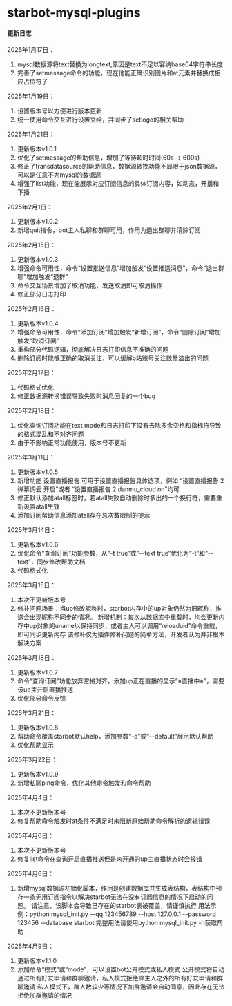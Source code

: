 # starbot-mysql-plugins

#### 更新日志

2025年1月17日：

1. mysql数据源将text替换为longtext,原因是text不足以容纳base64字符串长度
2. 完善了setmessage命令的功能，现在他能正确识别图片和at元素并替换成相应占位符了

2025年1月19日：
1. 设置版本号以方便进行版本更新
2. 统一使用命令交互进行设置立绘，并同步了setlogo的相关帮助

2025年1月21日：
1. 更新版本v1.0.1
2. 优化了setmessage的帮助信息，增加了等待超时时间(60s -> 600s)
3. 修正了transdatasource的帮助信息，数据源转换功能不局限于json数据源，可以是任意不为mysql的数据源
4. 增强了list功能，现在能展示对应订阅信息的具体订阅内容，如动态，开播和下播

2025年2月1日：
1. 更新版本v1.0.2
2. 新增quit指令，bot主人私聊和群聊可用，作用为退出群聊并清除订阅

2025年2月15日：
1. 更新版本v1.0.3
2. 增强命令可用性，命令“设置推送信息”增加触发“设置推送消息”，命令“退出群聊”增加触发“退群”
3. 命令交互场景增加了取消功能，发送取消即可取消操作
4. 修正部分日志打印

2025年2月16日：
1. 更新版本v1.0.4
2. 增强命令可用性，命令“添加订阅”增加触发“新增订阅”，命令“删除订阅”增加触发“取消订阅”
3. 重构部分代码逻辑，彻底解决日志打印信息不准确的问题
4. 删除订阅时能够正确的取消关注，可以缓解b站账号关注数量溢出的问题

2025年2月17日：
1. 代码格式优化
2. 修正数据源转换错误导致失败时消息回复的一个bug

2025年2月18日：
1. 优化查询订阅功能在text mode和日志打印下没有去除多余空格和指标符导致的格式混乱和不对齐问题
2. 由于不影响正常功能使用，版本号不更新

2025年3月11日：
1. 更新版本v1.0.5
2. 新增功能 设置直播报告 可用于设置直播报告具体选项，例如 “设置直播报告 2 弹幕词云 开启”或者 “设置直播报告 2 danmu_cloud on”均可
3. 修正默认添加atall标签时，若atall失败自动删除时多出的一个换行符，需要重新设置atall生效
4. 添加订阅帮助信息添加atall存在总次数限制的提示

2025年3月14日：
1. 更新版本v1.0.6
2. 优化命令“查询订阅”功能参数，从“-t true”或“--text true”优化为“-t”和“--text”，同步修改帮助文档
3. 代码格式化

2025年3月15日：
1. 本次不更新版本号
2. 修补问题场景：当up修改昵称时，starbot内存中的up对象仍然为旧昵称，推送会出现昵称不同步的情况。
	新增机制：每次从数据库中重载时，均会更新内存中up对象的uname以保持同步，或者主人可以调用“reloaduid”命令重载，即可同步更新内存
	该修补仅为插件修补问题的简单方法，开发者认为并非根本解决方案

2025年3月18日：
1. 更新版本v1.0.7
2. 命令“查询订阅”功能放弃空格对齐，添加up正在直播的显示“※直播中※”，需要该up主开启直播推送
3. 优化部分命令反馈

2025年3月21日：
1. 更新版本v1.0.8
2. 帮助命令覆盖starbot默认help，添加参数“-d”或“--default”展示默认帮助
3. 优化帮助显示

2025年3月22日：
1. 更新版本v1.0.9
2. 新增私聊ping命令，优化其他命令触发和命令帮助

2025年4月4日：
1. 本次不更新版本号
2. 修复帮助命令触发时at条件不满足时未阻断原始帮助命令解析的逻辑错误

2025年4月6日：
1. 本次不更新版本号
2. 修复list命令在查询开启直播推送但是未开通的up主直播状态时会报错

2025年4月6日：
1. 新增mysql数据源初始化脚本，作用是创建数据库并生成表结构，表结构中预存一条无用订阅指令以解决starbot无法在没有订阅信息的情况下启动的问题。
    请注意，该脚本会导致已存在的starbot表被覆盖，请谨慎执行
	用法示例：python mysql_init.py --qq 123456789 --host 127.0.0.1 --password 123456 --database starbot
	完整用法请使用python mysql_init.py -h获取帮助


2025年4月9日：
1. 更新版本v1.1.0
2. 添加命令“模式”或“mode”，可以设置bot公开模式或私人模式
	公开模式将自动通过所有好友申请和群聊邀请，私人模式拒绝除主人之外的所有好友申请和群聊邀请
	私人模式下，群人数较少等情况下加群邀请会自动同意，因此存在无法拒绝加群邀请的情况
